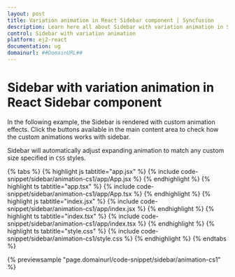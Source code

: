 ```yaml
---
layout: post
title: Variation animation in React Sidebar component | Syncfusion
description: Learn here all about Sidebar with variation animation in Syncfusion React Sidebar component of Syncfusion Essential JS 2 and more.
control: Sidebar with variation animation 
platform: ej2-react
documentation: ug
domainurl: ##DomainURL##
---
```


# Sidebar with variation animation in React Sidebar component

In the following example, the Sidebar is rendered with custom animation effects. Click the buttons available in the main content area to check how the custom animations works with sidebar.

Sidebar will automatically adjust expanding animation to match any custom size specified in `CSS` styles.

{% tabs %}
{% highlight js tabtitle="app.jsx" %}
{% include code-snippet/sidebar/animation-cs1/app/App.jsx %}
{% endhighlight %}
{% highlight ts tabtitle="app.tsx" %}
{% include code-snippet/sidebar/animation-cs1/app/App.tsx %}
{% endhighlight %}
{% highlight js tabtitle="index.jsx" %}
{% include code-snippet/sidebar/animation-cs1/app/index.jsx %}
{% endhighlight %}
{% highlight ts tabtitle="index.tsx" %}
{% include code-snippet/sidebar/animation-cs1/app/index.tsx %}
{% endhighlight %}
{% highlight ts tabtitle="style.css" %}
{% include code-snippet/sidebar/animation-cs1/style.css %}
{% endhighlight %}
{% endtabs %}

 {% previewsample "page.domainurl/code-snippet/sidebar/animation-cs1" %}
